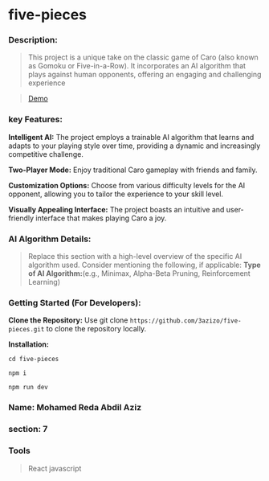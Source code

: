 # five-pieces

### Description:
> This project is a unique take on the classic game of Caro (also known as Gomoku or Five-in-a-Row). It incorporates an AI algorithm that plays against human opponents, offering an engaging and challenging experience

> [Demo](https://five-pieces.netlify.app/)

### key Features:
**Intelligent AI:** The project employs a trainable AI algorithm that learns and adapts to your playing style over time, providing a dynamic and increasingly competitive challenge.

**Two-Player Mode:** Enjoy traditional Caro gameplay with friends and family.

**Customization Options:** Choose from various difficulty levels for the AI opponent, allowing you to tailor the experience to your skill level.

**Visually Appealing Interface:** The project boasts an intuitive and user-friendly interface that makes playing Caro a joy.

### AI Algorithm Details:
> Replace this section with a high-level overview of the specific AI algorithm used. Consider mentioning the following, if applicable:
**Type of AI Algorithm:**(e.g., Minimax, Alpha-Beta Pruning, Reinforcement Learning)

### Getting Started (For Developers):
**Clone the Repository:** Use git clone `https://github.com/3azizo/five-pieces.git` to clone the repository locally.

**Installation:**
```
cd five-pieces

npm i

npm run dev
```
### **Name**: Mohamed Reda Abdil Aziz
### **section**: 7

### Tools
>React javascript